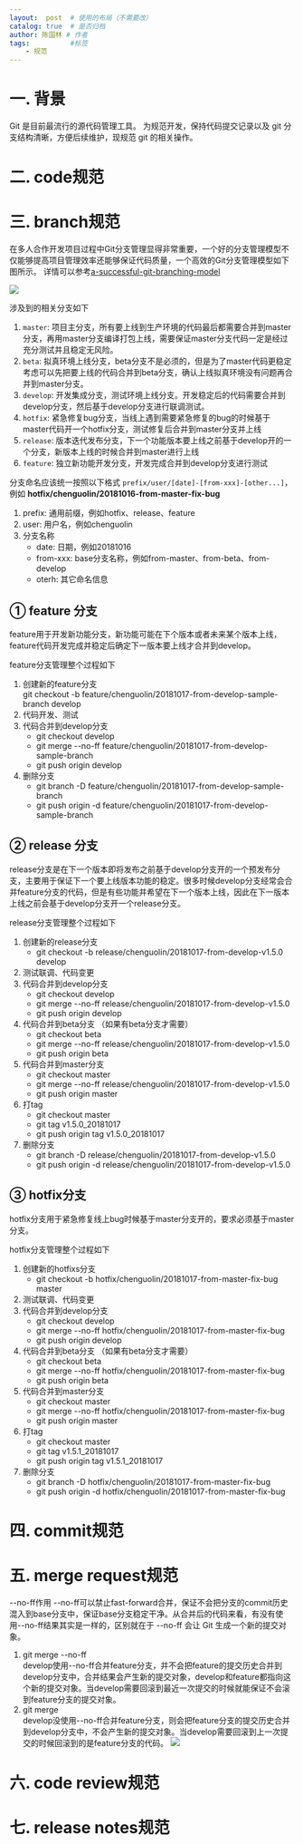 ```yaml
---
layout:  post  # 使用的布局（不需要改）
catalog: true  # 是否归档
author: 陈国林 # 作者
tags:          #标签
    - 规范
---
```


# 一. 背景
Git 是目前最流行的源代码管理工具。 为规范开发，保持代码提交记录以及 git 分支结构清晰，方便后续维护，现规范 git 的相关操作。

# 二. code规范

# 三. branch规范
在多人合作开发项目过程中Git分支管理显得非常重要，一个好的分支管理模型不仅能够提高项目管理效率还能够保证代码质量，一个高效的Git分支管理模型如下图所示。
详情可以参考[a-successful-git-branching-model](https://nvie.com/posts/a-successful-git-branching-model/)

![](https://nvie.com/img/git-model@2x.png)

涉及到的相关分支如下
1. `master`: 项目主分支，所有要上线到生产环境的代码最后都需要合并到master分支，再用master分支编译打包上线，需要保证master分支代码一定是经过充分测试并且稳定无风险。
2. `beta`: 拟真环境上线分支，beta分支不是必须的，但是为了master代码更稳定考虑可以先把要上线的代码合并到beta分支，确认上线拟真环境没有问题再合并到master分支。
3. `develop`: 开发集成分支，测试环境上线分支。开发稳定后的代码需要合并到develop分支，然后基于develop分支进行联调测试。
4. `hotfix`: 紧急修复bug分支，当线上遇到需要紧急修复的bug的时候基于master代码开一个hotfix分支，测试修复后合并到master分支并上线
5. `release`: 版本迭代发布分支，下一个功能版本要上线之前基于develop开的一个分支，新版本上线的时候合并到master进行上线
6. `feature`: 独立新功能开发分支，开发完成合并到develop分支进行测试

分支命名应该统一按照以下格式 `prefix/user/[date]-[from-xxx]-[other...]`，例如 **hotfix/chenguolin/20181016-from-master-fix-bug**
1. prefix: 通用前缀，例如hotfix、release、feature
2. user: 用户名，例如chenguolin
3. 分支名称
    * date: 日期，例如20181016
    * from-xxx: base分支名称，例如from-master、from-beta、from-develop
    * oterh: 其它命名信息

## ① feature 分支
feature用于开发新功能分支，新功能可能在下个版本或者未来某个版本上线，feature代码开发完成并稳定后确定下一版本要上线才合并到develop。

feature分支管理整个过程如下
1. 创建新的feature分支  
    git checkout -b feature/chenguolin/20181017-from-develop-sample-branch develop
2. 代码开发、测试
3. 代码合并到develop分支
    * git checkout develop
    * git merge --no-ff feature/chenguolin/20181017-from-develop-sample-branch
    * git push origin develop
4. 删除分支
    * git branch -D feature/chenguolin/20181017-from-develop-sample-branch
    * git push origin -d feature/chenguolin/20181017-from-develop-sample-branch

## ② release 分支
release分支是在下一个版本即将发布之前基于develop分支开的一个预发布分支，主要用于保证下一个要上线版本功能的稳定。很多时候develop分支经常会合并feature分支的代码，但是有些功能并希望在下一个版本上线，因此在下一版本上线之前会基于develop分支开一个release分支。

release分支管理整个过程如下
1. 创建新的release分支  
    * git checkout -b release/chenguolin/20181017-from-develop-v1.5.0 develop
2. 测试联调、代码变更
3. 代码合并到develop分支
    * git checkout develop
    * git merge --no-ff release/chenguolin/20181017-from-develop-v1.5.0
    * git push origin develop
4. 代码合并到beta分支 （如果有beta分支才需要）
    * git checkout beta
    * git merge --no-ff release/chenguolin/20181017-from-develop-v1.5.0
    * git push origin beta
5. 代码合并到master分支
    * git checkout master
    * git merge --no-ff release/chenguolin/20181017-from-develop-v1.5.0
    * git push origin master
6. 打tag
    * git checkout master
    * git tag v1.5.0_20181017
    * git push origin tag v1.5.0_20181017
6. 删除分支
    * git branch -D release/chenguolin/20181017-from-develop-v1.5.0
    * git push origin -d release/chenguolin/20181017-from-develop-v1.5.0

## ③ hotfix分支
hotfix分支用于紧急修复线上bug时候基于master分支开的，要求必须基于master分支。

hotfix分支管理整个过程如下
1. 创建新的hotfixs分支  
    * git checkout -b hotfix/chenguolin/20181017-from-master-fix-bug master
2. 测试联调、代码变更
3. 代码合并到develop分支
    * git checkout develop
    * git merge --no-ff hotfix/chenguolin/20181017-from-master-fix-bug
    * git push origin develop
4. 代码合并到beta分支 （如果有beta分支才需要）
    * git checkout beta
    * git merge --no-ff hotfix/chenguolin/20181017-from-master-fix-bug
    * git push origin beta
5. 代码合并到master分支
    * git checkout master
    * git merge --no-ff hotfix/chenguolin/20181017-from-master-fix-bug
    * git push origin master
6. 打tag
    * git checkout master
    * git tag v1.5.1_20181017
    * git push origin tag v1.5.1_20181017
6. 删除分支
    * git branch -D hotfix/chenguolin/20181017-from-master-fix-bug
    * git push origin -d hotfix/chenguolin/20181017-from-master-fix-bug

# 四. commit规范

# 五. merge request规范
--no-ff作用
--no-ff可以禁止fast-forward合并，保证不会把分支的commit历史混入到base分支中，保证base分支稳定干净。从合并后的代码来看，有没有使用--no-ff结果其实是一样的，区别就在于 --no-ff 会让 Git 生成一个新的提交对象。

1. git merge --no-ff  
    develop使用--no-ff合并feature分支，并不会把feature的提交历史合并到develop分支中，合并结果会产生新的提交对象，develop和feature都指向这个新的提交对象。当develop需要回滚到最近一次提交的时候就能保证不会滚到feature分支的提交对象。
2. git merge  
    develop没使用--no-ff合并feature分支，则会把feature分支的提交历史合并到develop分支中，不会产生新的提交对象。当develop需要回滚到上一次提交的时候回滚到的是feature分支的代码。
![](https://nvie.com/img/merge-without-ff@2x.png)

# 六. code review规范

# 七. release notes规范



